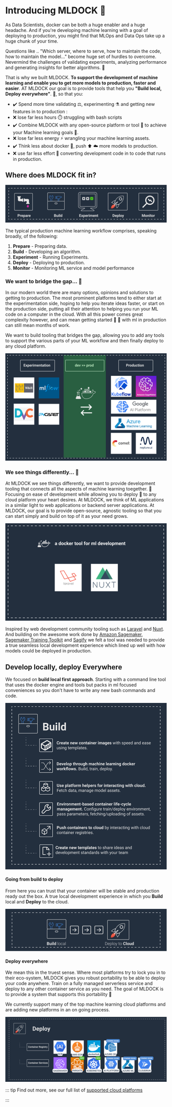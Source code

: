 # Introducing MLDOCK :tada:

As Data Scientists, docker can be both a huge enabler and a huge headache. And if you're developing machine learning with a goal of deploying to production, you might find that MLOps and Data Ops take up a huge chunk of your time.

Questions like .. "Which server, where to serve, how to maintain the code, how to maintain the model..." become huge set of hurdles to overcome. Nevermind the challenges of validating experiments, analyzing performance and generating insights for better algorithms. :microscope:

That is why we built MLDOCK. **To support the development of machine learning and enable you to get more models to production, faster and easier**.
AT MLDOCK our goal is to provide tools that help you **"Build local, Deploy everywhere"**. :whale:, so that you:

- :heavy_check_mark: Spend more time validating :balance_scale:, experimenting :alembic: and getting new features in to production :
- :x: lose far less hours :stopwatch: struggling with bash scripts
- :heavy_check_mark: Combine MLDOCK with any open-source platform or tool :hammer: to achieve your Machine learning goals :dart:.
- :x: lose far less energy :zap: wrangling your machine learning assets.
- :heavy_check_mark: Think less about docker :thinking:, push :arrow_up: :cloud: more models to production.
- :x: use far less effort :muscle: converting development code in to code that runs in production.

## Where does MLDOCK fit in?

![ml-development-workflow](/images/ml-development-workflow.png)

The typical production machine learning workflow comprises, speaking broadly, of the following:
1. **Prepare** - Preparing data.
2. **Build** - Developing an algorithm.
3. **Experiment** - Running Experiments.
4. **Deploy** - Deploying to production.
5. **Monitor** - Monitoring ML service and model performance

### We want to bridge the gap... :rainbow:

In our modern world there are many options, opinions and solutions to getting to production. The most prominent platforms tend to either start at the experimentation side, hoping to help you iterate ideas faster, or start on the production side, putting all their attention to helping you run your ML code on a computer in the cloud. With all this power comes great complexity however, and can mean getting started :checkered_flag: :car: with ml in production can still mean months of work.

We want to build tooling that bridges the gap, allowing you to add any tools to support the various parts of your ML workflow and then finally deploy to any cloud platform.

![ml ecosystem with mldock](/images/ml-ecosystem-w-mldock.png)

### We see things differently... :rocket:

At MLDOCK we see things differently, we want to provide development tooling that connects all the aspects of machine learning toegether. :eyes: Focusing on ease of development while allowing you to deploy :rocket: to any cloud platform your heart desires. At MLDOCK, we think of ML applications in a similar light to web applications or backend server applications. At MLDOCK, our goal is to provide open-source, agnostic tooling so that you can start simply and build on top of it as your need grows.

![mldock is inspired by](/images/mldock-analogs.png)

Inspired by web development community tooling such as [Laravel](https://laravel.com/) and [Nuxt](https://nuxtjs.org/). And building on the awesome work done by [Amazon Sagemaker](https://aws.amazon.com/sagemaker/), [Sagemaker Training Toolkit](https://github.com/aws/sagemaker-training-toolkit) and [Sagify](https://github.com/Kenza-AI/sagify) we felt a tool was needed to provide a true seamless local development experience which lined up well with how models could be deployed in production.

## Develop locally, deploy Everywhere

We focused on **build local first approach**. Starting with a command line tool that uses the docker engine and tools but packs in ml focused conveniences so you don't have to write any new bash commands and code.

![build-with-mldock](/images/build-with-mldock.png)

#### Going from build to deploy

From here you can trust that your container will be stable and production ready out the box. A true local development experience in which you **Build** local and **Deploy** to the cloud.

![Build-to-deploy](/images/Build-to-deploy.png)

#### Deploy everywhere

We mean this in the truest sense. Where most platforms try to lock you in to their eco-system, MLDOCK gives you robust portability to be able to deploy your code anywhere. Train on a fully managed serverless service and deploy to any other container service as you need. The goal of MLDOCK is to provide a system that supports this portability :tada:

We currently support many of the top machine learning cloud platforms and are adding new platforms in an on going process. 


![deploy-w-mldock](/images/deploy-w-mldock.png)

::: tip
Find out more, see our full list of [supported cloud platforms](platforms.html)

:::